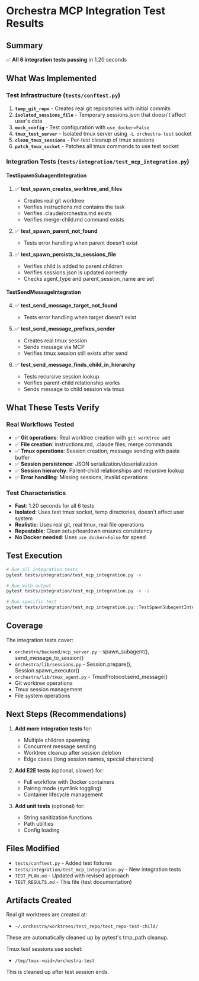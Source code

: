 # Orchestra MCP Integration Test Results

## Summary

✅ **All 6 integration tests passing** in 1.20 seconds

## What Was Implemented

### Test Infrastructure (`tests/conftest.py`)
1. **`temp_git_repo`** - Creates real git repositories with initial commits
2. **`isolated_sessions_file`** - Temporary sessions.json that doesn't affect user's data
3. **`mock_config`** - Test configuration with `use_docker=False`
4. **`tmux_test_server`** - Isolated tmux server using `-L orchestra-test` socket
5. **`clean_tmux_sessions`** - Per-test cleanup of tmux sessions
6. **`patch_tmux_socket`** - Patches all tmux commands to use test socket

### Integration Tests (`tests/integration/test_mcp_integration.py`)

#### TestSpawnSubagentIntegration
1. ✅ **test_spawn_creates_worktree_and_files**
   - Creates real git worktree
   - Verifies instructions.md contains the task
   - Verifies .claude/orchestra.md exists
   - Verifies merge-child.md command exists

2. ✅ **test_spawn_parent_not_found**
   - Tests error handling when parent doesn't exist

3. ✅ **test_spawn_persists_to_sessions_file**
   - Verifies child is added to parent.children
   - Verifies sessions.json is updated correctly
   - Checks agent_type and parent_session_name are set

#### TestSendMessageIntegration
4. ✅ **test_send_message_target_not_found**
   - Tests error handling when target doesn't exist

5. ✅ **test_send_message_prefixes_sender**
   - Creates real tmux session
   - Sends message via MCP
   - Verifies tmux session still exists after send

6. ✅ **test_send_message_finds_child_in_hierarchy**
   - Tests recursive session lookup
   - Verifies parent-child relationship works
   - Sends message to child session via tmux

## What These Tests Verify

### Real Workflows Tested
- ✅ **Git operations**: Real worktree creation with `git worktree add`
- ✅ **File creation**: instructions.md, .claude files, merge commands
- ✅ **Tmux operations**: Session creation, message sending with paste buffer
- ✅ **Session persistence**: JSON serialization/deserialization
- ✅ **Session hierarchy**: Parent-child relationships and recursive lookup
- ✅ **Error handling**: Missing sessions, invalid operations

### Test Characteristics
- **Fast**: 1.20 seconds for all 6 tests
- **Isolated**: Uses test tmux socket, temp directories, doesn't affect user system
- **Realistic**: Uses real git, real tmux, real file operations
- **Repeatable**: Clean setup/teardown ensures consistency
- **No Docker needed**: Uses `use_docker=False` for speed

## Test Execution

```bash
# Run all integration tests
pytest tests/integration/test_mcp_integration.py -v

# Run with output
pytest tests/integration/test_mcp_integration.py -v -s

# Run specific test
pytest tests/integration/test_mcp_integration.py::TestSpawnSubagentIntegration::test_spawn_creates_worktree_and_files -v
```

## Coverage

The integration tests cover:
- `orchestra/backend/mcp_server.py` - spawn_subagent(), send_message_to_session()
- `orchestra/lib/sessions.py` - Session.prepare(), Session.spawn_executor()
- `orchestra/lib/tmux_agent.py` - TmuxProtocol.send_message()
- Git worktree operations
- Tmux session management
- File system operations

## Next Steps (Recommendations)

1. **Add more integration tests** for:
   - Multiple children spawning
   - Concurrent message sending
   - Worktree cleanup after session deletion
   - Edge cases (long session names, special characters)

2. **Add E2E tests** (optional, slower) for:
   - Full workflow with Docker containers
   - Pairing mode (symlink toggling)
   - Container lifecycle management

3. **Add unit tests** (optional) for:
   - String sanitization functions
   - Path utilities
   - Config loading

## Files Modified

- `tests/conftest.py` - Added test fixtures
- `tests/integration/test_mcp_integration.py` - New integration tests
- `TEST_PLAN.md` - Updated with revised approach
- `TEST_RESULTS.md` - This file (test documentation)

## Artifacts Created

Real git worktrees are created at:
- `~/.orchestra/worktrees/test_repo/test_repo-test-child/`

These are automatically cleaned up by pytest's tmp_path cleanup.

Tmux test sessions use socket:
- `/tmp/tmux-<uid>/orchestra-test`

This is cleaned up after test session ends.
